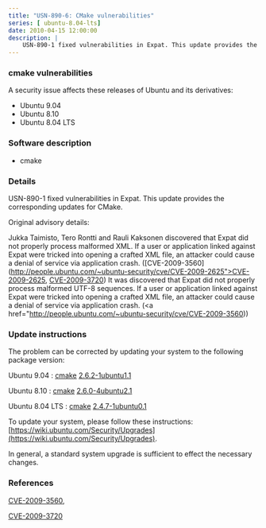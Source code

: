 ```yaml
---
title: "USN-890-6: CMake vulnerabilities"
series: [ ubuntu-8.04-lts]
date: 2010-04-15 12:00:00
description: |
    USN-890-1 fixed vulnerabilities in Expat. This update provides the corresponding updates for CMake.
--- 
```

 
### cmake vulnerabilities

A security issue affects these releases of Ubuntu and its derivatives:

* Ubuntu 9.04
* Ubuntu 8.10
* Ubuntu 8.04 LTS

### Software description

* cmake 

### Details

USN-890-1 fixed vulnerabilities in Expat. This update provides the corresponding updates for CMake.

Original advisory details:

 Jukka Taimisto, Tero Rontti and Rauli Kaksonen discovered that Expat did not properly process malformed XML. If a user or application linked against Expat were tricked into opening a crafted XML file, an attacker could cause a denial of service via application crash. ([CVE-2009-3560](http://people.ubuntu.com/~ubuntu-security/cve/CVE-2009-2625">CVE-2009-2625</a>, <a href="http://people.ubuntu.com/~ubuntu-security/cve/CVE-2009-3720">CVE-2009-3720</a>) It was discovered that Expat did not properly process malformed UTF-8 sequences. If a user or application linked against Expat were tricked into opening a crafted XML file, an attacker could cause a denial of service via application crash. (<a href="http://people.ubuntu.com/~ubuntu-security/cve/CVE-2009-3560)) 

### Update instructions

The problem can be corrected by updating your system to the following package version:

Ubuntu 9.04
 : [cmake](https://launchpad.net/ubuntu/+source/cmake) <span> [2.6.2-1ubuntu1.1](https://launchpad.net/ubuntu/+source/cmake/2.6.2-1ubuntu1.1) </span> 

Ubuntu 8.10
 : [cmake](https://launchpad.net/ubuntu/+source/cmake) <span> [2.6.0-4ubuntu2.1](https://launchpad.net/ubuntu/+source/cmake/2.6.0-4ubuntu2.1) </span> 

Ubuntu 8.04 LTS
 : [cmake](https://launchpad.net/ubuntu/+source/cmake) <span> [2.4.7-1ubuntu0.1](https://launchpad.net/ubuntu/+source/cmake/2.4.7-1ubuntu0.1) </span> 

To update your system, please follow these instructions: [https://wiki.ubuntu.com/Security/Upgrades](https://wiki.ubuntu.com/Security/Upgrades).

In general, a standard system upgrade is sufficient to effect the necessary changes. 

### References

 [CVE-2009-3560](http://people.ubuntu.com/~ubuntu-security/cve/CVE-2009-3560), 

 [CVE-2009-3720](http://people.ubuntu.com/~ubuntu-security/cve/CVE-2009-3720)
 
